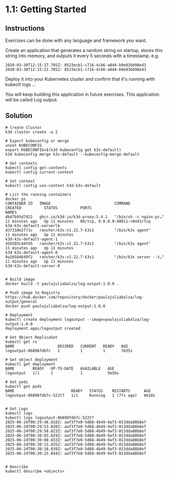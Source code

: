 # 1.1: Getting Started

## Instructions
Exercises can be done with any language and framework you want.

Create an application that generates a random string on startup, stores this string into memory, and outputs it every 5 seconds with a timestamp. e.g.

```
2020-03-30T12:15:17.705Z: 8523ecb1-c716-4cb6-a044-b9e83bb98e43
2020-03-30T12:15:22.705Z: 8523ecb1-c716-4cb6-a044-b9e83bb98e43
```

Deploy it into your Kubernetes cluster and confirm that it's running with kubectl logs ...

You will keep building this application in future exercises. This application will be called Log output.

## Solution

```
# Create Cluster
k3d cluster create -a 2

# Export kubeconfig or merge
unset KUBECONFIG
export KUBECONFIG=$(k3d kubeconfig get k3s-default)
k3d kubeconfig merge k3s-default --kubeconfig-merge-default

# Get contexts
kubectl config get-contexts
kubectl config current-context

# Set context
kubectl config use-context k3d-k3s-default

# List the running containers
docker ps
CONTAINER ID   IMAGE                            COMMAND                  CREATED          STATUS          PORTS                             NAMES
dbd7b95d7d22   ghcr.io/k3d-io/k3d-proxy:5.4.1   "/bin/sh -c nginx-pr…"   11 minutes ago   Up 11 minutes   80/tcp, 0.0.0.0:40011->6443/tcp   k3d-k3s-default-serverlb
d37310e2f71c   rancher/k3s:v1.22.7-k3s1         "/bin/k3s agent"         11 minutes ago   Up 11 minutes                                     k3d-k3s-default-agent-1
45b503c44fd5   rancher/k3s:v1.22.7-k3s1         "/bin/k3s agent"         11 minutes ago   Up 11 minutes                                     k3d-k3s-default-agent-0
9a26584649f2   rancher/k3s:v1.22.7-k3s1         "/bin/k3s server --t…"   11 minutes ago   Up 11 minutes                                     k3d-k3s-default-server-0


# Build image
docker build -t paulajuliabalza/log-output:1.0.0 .

# Push image to Registry https://hub.docker.com/repository/docker/paulajuliabalza/log-output/general 
docker push paulajuliabalza/log-output:1.0.0

# Deployment
kubectl create deployment logoutput --image=paulajuliabalza/log-output:1.0.0
deployment.apps/logoutput created

# Get Object ReplicaSet
kubectl get rs
NAME                   DESIRED   CURRENT   READY   AGE
logoutput-86898fdb7c   1         1         1       7m35s

# Get object deployment
kubectl get deployment
NAME        READY   UP-TO-DATE   AVAILABLE   AGE
logoutput   1/1     1            1           5m56s

# Get pods
kubectl get pods
NAME                         READY   STATUS    RESTARTS      AGE
logoutput-86898fdb7c-522t7   1/1     Running   1 (77s ago)   6m18s


# Get Logs
kubectl logs
kubectl logs logoutput-86898fdb7c-522t7
2025-06-24T00:29:48.818Z: aaf3f7e0-5d68-4b49-9af3-013dda88b8ef
2025-06-24T00:29:53.820Z: aaf3f7e0-5d68-4b49-9af3-013dda88b8ef
2025-06-24T00:29:58.823Z: aaf3f7e0-5d68-4b49-9af3-013dda88b8ef
2025-06-24T00:30:03.829Z: aaf3f7e0-5d68-4b49-9af3-013dda88b8ef
2025-06-24T00:30:08.833Z: aaf3f7e0-5d68-4b49-9af3-013dda88b8ef
2025-06-24T00:30:13.835Z: aaf3f7e0-5d68-4b49-9af3-013dda88b8ef
2025-06-24T00:30:18.839Z: aaf3f7e0-5d68-4b49-9af3-013dda88b8ef
2025-06-24T00:30:23.844Z: aaf3f7e0-5d68-4b49-9af3-013dda88b8ef


# Describe 
kubectl describe <objects>
```
